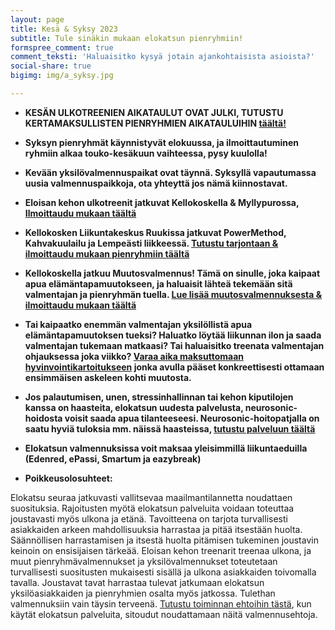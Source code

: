 ```yaml
---
layout: page
title: Kesä & Syksy 2023
subtitle: Tule sinäkin mukaan elokatsun pienryhmiin!
formspree_comment: true
comment_teksti: 'Haluaisitko kysyä jotain ajankohtaisista asioista?'
social-share: true
bigimg: img/a_syksy.jpg

---
```

* **KESÄN ULKOTREENIEN AIKATAULUT OVAT JULKI, TUTUSTU KERTAMAKSULLISTEN PIENRYHMIEN AIKATAULUIHIN [täältä!](/kesatreenit23)**

* **Syksyn pienryhmät käynnistyvät elokuussa, ja ilmoittautuminen ryhmiin alkaa touko-kesäkuun vaihteessa, pysy kuulolla!**

* **Kevään yksilövalmennuspaikat ovat täynnä. Syksyllä vapautumassa uusia valmennuspaikkoja, ota yhteyttä jos nämä kiinnostavat.**

* **Eloisan kehon ulkotreenit jatkuvat Kellokoskella & Myllypurossa, [Ilmoittaudu mukaan täältä](/ulkotreeni)**

* **Kellokosken Liikuntakeskus Ruukissa jatkuvat PowerMethod, Kahvakuulailu ja Lempeästi liikkeessä. [Tutustu tarjontaan & ilmoittaudu mukaan pienryhmiin täältä](/liikuntakeskusruukki)**

* **Kellokoskella jatkuu Muutosvalmennus! Tämä on sinulle, joka kaipaat apua elämäntapamuutokseen, ja haluaisit lähteä tekemään sitä valmentajan ja pienryhmän tuella. [Lue lisää muutosvalmennuksesta & ilmoittaudu mukaan täältä](/muutosvalmennus)**

* **Tai kaipaatko enemmän valmentajan yksilöllistä apua elämäntapamuutoksen tueksi? Haluatko löytää liikunnan ilon ja saada valmentajan tukemaan matkaasi? Tai haluaisitko treenata valmentajan ohjauksessa joka viikko? [Varaa aika maksuttomaan hyvinvointikartoitukseen](/yksilovalmennus) jonka avulla pääset konkreettisesti ottamaan ensimmäisen askeleen kohti muutosta.**

* **Jos palautumisen, unen, stressinhallinnan tai kehon kiputilojen kanssa on haasteita, elokatsun uudesta palvelusta, neurosonic-hoidosta voisit saada apua tilanteeseesi. Neurosonic-hoitopatjalla on saatu hyviä tuloksia mm. näissä haasteissa, [tutustu palveluun täältä](/neurosonic)**  

* **Elokatsun valmennuksissa voit maksaa yleisimmillä liikuntaeduilla (Edenred, ePassi, Smartum ja eazybreak)**
  
<p></p>
 

* **Poikkeusolosuhteet:**

Elokatsu seuraa jatkuvasti vallitsevaa maailmantilannetta noudattaen suosituksia. Rajoitusten myötä elokatsun palveluita voidaan toteuttaa joustavasti myös ulkona ja etänä. Tavoitteena on tarjota turvallisesti asiakkaiden arkeen mahdollisuuksia harrastaa ja pitää itsestään huolta. Säännöllisen harrastamisen ja itsestä huolta pitämisen tukeminen joustavin keinoin on ensisijaisen tärkeää. Eloisan kehon treenarit treenaa ulkona, ja muut pienryhmävalmennukset ja yksilövalmennukset toteutetaan turvallisesti suositusten mukaisesti sisällä ja ulkona asiakkaiden toivomalla tavalla. Joustavat tavat harrastaa tulevat jatkumaan elokatsun yksilöasiakkaiden ja pienryhmien osalta myös jatkossa. Tulethan valmennuksiin vain täysin terveenä.
[Tutustu toiminnan ehtoihin tästä](/valmennusehdot), kun käytät elokatsun palveluita, sitoudut noudattamaan näitä valmennusehtoja.
